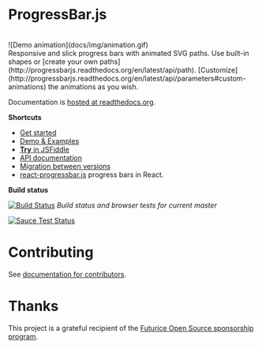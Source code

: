 # ProgressBar.js

<br>
![Demo animation](docs/img/animation.gif)

<br>
Responsive and slick progress bars with animated SVG paths.
Use built-in shapes or [create your own paths](http://progressbarjs.readthedocs.org/en/latest/api/path).
[Customize](http://progressbarjs.readthedocs.org/en/latest/api/parameters#custom-animations) the animations as you wish.

Documentation is [hosted at readthedocs.org](http://progressbarjs.readthedocs.org/en/latest/).

**Shortcuts**

* [Get started](http://progressbarjs.readthedocs.org/en/latest/)
* [Demo & Examples](https://kimmobrunfeldt.github.io/progressbar.js)
* [**Try** in JSFiddle](http://jsfiddle.net/kimmobrunfeldt/8xa87k31/392/)
* [API documentation](http://progressbarjs.readthedocs.org/en/latest/api/shape)
* [Migration between versions](http://progressbarjs.readthedocs.org/en/latest/#migrations)
* [react-progressbar.js](https://github.com/kimmobrunfeldt/react-progressbar.js) progress bars in React.

**Build status**

[![Build Status](https://api.travis-ci.org/kimmobrunfeldt/progressbar.js.svg?branch=master)](https://travis-ci.org/kimmobrunfeldt/progressbar.js) *Build status and browser tests for current master*

[![Sauce Test Status](https://saucelabs.com/browser-matrix/kimmobrunfeldt.svg)](https://saucelabs.com/u/kimmobrunfeldt)


# Contributing

See [documentation for contributors](http://progressbarjs.readthedocs.org/en/latest/contributing/).


# Thanks

This project is a grateful recipient of the [Futurice Open Source sponsorship program](http://futurice.com/blog/sponsoring-free-time-open-source-activities?utm_source=github&utm_medium=spice&utm_campaign=progressbar).
